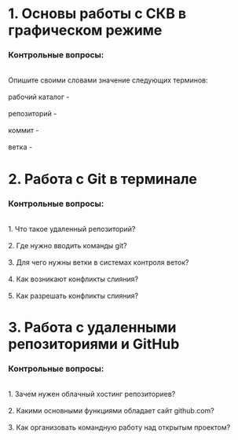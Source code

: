 # 1. Основы работы с СКВ в графическом режиме #
### Контрольные вопросы: ###
<br> Опишите своими словами значение следующих терминов: </br>
<br> рабочий каталог - </br>
<br> репозиторий - </br>
<br> коммит - </br>
<br> ветка - </br>
# 2. Работа с Git в терминале #
### Контрольные вопросы: ###
<br> 1. Что такое удаленный репозиторий? </br>
<br> 2. Где нужно вводить команды git? </br>
<br> 3. Для чего нужны ветки в системах контроля веток? </br>
<br> 4. Как возникают конфликты слияния? </br>
<br> 5. Как разрешать конфликты слияния? </br>
# 3. Работа с удаленными репозиториями и GitHub #
### Контрольные вопросы: ###
<br> 1. Зачем нужен облачный хостинг репозиториев? </br>
<br> 2. Какими основными функциями обладает сайт github.com? </br>
<br> 3. Как организовать командную работу над открытым проектом? </br>
